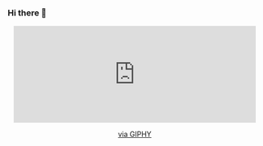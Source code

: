 ### Hi there 👋

<div align="center">
<iframe src="https://giphy.com/embed/afmLZQPO32Alhce9C5" width="480" height="192" frameBorder="0" class="giphy-embed" allowFullScreen></iframe><p><a href="https://giphy.com/gifs/afmLZQPO32Alhce9C5">via GIPHY</a></p>
</div>


